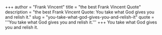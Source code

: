 +++
author = "Frank Vincent"
title = "the best Frank Vincent Quote"
description = "the best Frank Vincent Quote: You take what God gives you and relish it."
slug = "you-take-what-god-gives-you-and-relish-it"
quote = '''You take what God gives you and relish it.'''
+++
You take what God gives you and relish it.
